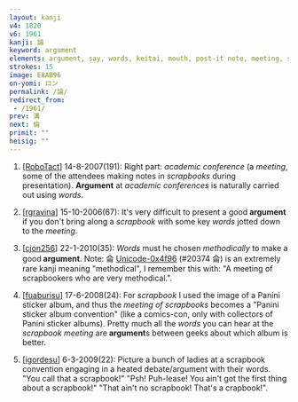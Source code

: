 ```yaml
---
layout: kanji
v4: 1820
v6: 1961
kanji: 論
keyword: argument
elements: argument, say, words, keitai, mouth, post-it note, meeting, scrapbook, glass canopy, hood, flowers
strokes: 15
image: E8AB96
on-yomi: ロン
permalink: /論/
redirect_from:
 - /1961/
prev: 溝
next: 倫
primit: ""
heisig: ""
---
```


1) [<a href="http://kanji.koohii.com/profile/RoboTact">RoboTact</a>] 14-8-2007(191): Right part: <em>academic conference</em> (a <em>meeting</em>, some of the attendees making notes in <em>scrapbooks</em> during presentation). <strong>Argument</strong> at <em>academic conferences</em> is naturally carried out using <em>words</em>.

2) [<a href="http://kanji.koohii.com/profile/rgravina">rgravina</a>] 15-10-2006(67): It&#039;s very difficult to present a good<strong> argument</strong> if you don&#039;t bring along a <em>scrapbook</em> with some key <em>words</em> jotted down to the <em>meeting</em>.

3) [<a href="http://kanji.koohii.com/profile/cjon256">cjon256</a>] 22-1-2010(35): <em>Words</em> must he chosen <em>methodically</em> to make a good<strong> argument</strong>. Note: 侖 <a href="http://kanji.koohii.com/study/kanji/20374">Unicode-0x4f96</a> (#20374 侖) is an extremely rare kanji meaning &quot;methodical&quot;, I remember this with: &quot;A meeting of scrapbookers who are very methodical.&quot;.

4) [<a href="http://kanji.koohii.com/profile/fuaburisu">fuaburisu</a>] 17-6-2008(24): For <em>scrapbook</em> I used the image of a Panini sticker album, and thus the <em>meeting of scrapbooks</em> becomes a &quot;Panini sticker album convention&quot; (like a comics-con, only with collectors of Panini sticker albums). Pretty much all the <em>words</em> you can hear at the <em>scrapbook meeting</em> are<strong> argument</strong>s between geeks about which album is better.

5) [<a href="http://kanji.koohii.com/profile/igordesu">igordesu</a>] 6-3-2009(22): Picture a bunch of ladies at a scrapbook convention engaging in a heated debate/argument with their words. &quot;You call that a scrapbook!&quot; &quot;Psh! Puh-lease! You ain&#039;t got the first thing about a scrapbook!&quot; &quot;That ain&#039;t no scrapbook! That&#039;s a crapbook!&quot;.

